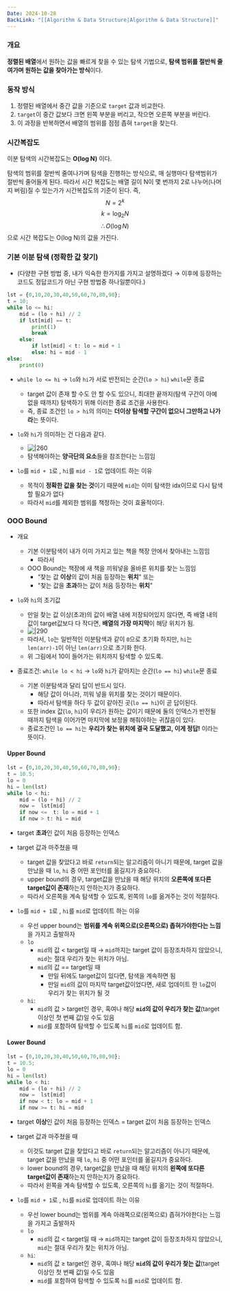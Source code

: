 ```yaml
---
Date: 2024-10-28
BackLink: "[[Algorithm & Data Structure|Algorithm & Data Structure]]"
---
```

### 개요
**정렬된 배열**에서 원하는 값을 빠르게 찾을 수 있는 탐색 기법으로, **탐색 범위를 절반씩 줄여가며 원하는 값을 찾아가는 방식**이다.


### 동작 방식 
1. 정렬된 배열에서 중간 값을 기준으로 `target` 값과 비교한다. 
2. `target`이 중간 값보다 크면 왼쪽 부분을 버리고, 작으면 오른쪽 부분을 버린다. 
3. 이 과정을 반복하면서 배열의 범위를 점점 좁혀 `target`을 찾는다.


### 시간복잡도
이분 탐색의 시간복잡도는 **O(log N)** 이다.

탐색의 범위를 절반씩 줄여나가며 탐색을 진행하는 방식으로, 매 실행마다 탐색범위가 절반씩 줄어들게 된다. 따라서 시간 복잡도는 배열 길이 N이 몇 번까지 2로 나누어(나머지 버림)질 수 있는가가 시간복잡도의 기준이 된다. 즉, $$ N  = 2^k  $$$$  k = \log_{2}N$$$$\therefore O(\log N)$$
으로 시간 복잡도는 O(log N)의 값을 가진다.


### 기본 이분 탐색 (정확한 값 찾기)
- (다양한 구현 방법 중, 내가 익숙한 한가지를 가지고 설명하겠다 → 이후에 등장하는 코드도 정답코드가 아닌 구현 방법중 하나일뿐이다.)
```python
lst = {0,10,20,30,40,50,60,70,80,90};  
t = 10;  
while lo <= hi:  
    mid = (lo + hi) // 2  
    if lst[mid] == t:  
        print(1)  
        break  
    else:  
        if lst[mid] < t: lo = mid + 1  
        else: hi = mid - 1  
else:  
    print(0)
```
- `while lo <= hi` → `lo`와 `hi`가 서로 반전되는 순간(`lo > hi`) `while`문 종료
	- target 값이 존재 할 수도 안 할 수도 있으니, 최대한 끝까지(탐색 구간이 아예 없을 때까지) 탐색하기 위해 이러한 종료 조건을 사용한다.
	- 즉, 종료 조건인 `lo > hi`의 의미는 **더이상 탐색할 구간이 없으니 그만하고 나가라**는 뜻이다.

- `lo`와 `hi`가 의미하는 건 다음과 같다.
	-  ![|260](그림2.png)
	- 탐색해야하는 **양극단의 요소**들을 참조한다는 느낌임

- `lo`를 `mid + 1`로 , `hi`를 `mid - 1`로 업데이트 하는 이유
	- 목적이 **정확한 값을 찾는 것**이기 때문에 `mid`는 이미 탐색한 idx이므로 다시 탐색할 필요가 없다
	- 따라서 `mid`를 제외한 범위를 책정하는 것이 효율적이다.

### OOO Bound
- 개요
	- 기본 이분탐색이 내가 이미 가지고 있는 책을 책장 안에서 찾아내는 느낌임
		- 따라서
	- OOO Bound는 책장에 새 책을 끼워넣을 올바른 위치를 찾는 느낌임
		- “찾는 값 **이상**의 값이 처음 등장하는 **위치**" 또는
		- "찾는 값을 **초과**하는 값이 처음 등장하는 **위치**"

-  `lo`와 `hi`의 초기값
	- 만일 찾는 값 이상(초과)의 값이 배열 내에 저장되어있지 않다면, 즉 배열 내의 값이 target값보다 다 작다면, **배열의 가장 마지막**이 해당 위치가 됨.
	- ![|290](그림1%201.png)
	- 따라서, `lo`는 일반적인 이분탐색과 같이 `0`으로 초기화 하지만, `hi`는 `len(arr)-1`이 아닌 `len(arr)`으로 초기화 한다.
	- 위 그림에서 10이 들어가는 위치까지 탐색할 수 있도록.

- 종료조건: `while lo < hi` → `lo`와 `hi`가 같아지는 순간(`lo == hi`) `while`문 종료
	- 기본 이분탐색과 달리 답이 반드시 있다.
		- 해당 값이 아니라, 끼워 넣을 위치를 찾는 것이기 때문이다.
		- 따라서 탐색을 하다 두 값이 같아진 곳(`lo == hi`)이 곧 답이된다.
	- 또한 index 값(`lo`, `hi`)이 우리가 원하는 값이기 때문에 둘의 인덱스가 반전될 때까지 탐색을 이어가면 마지막에 보정을 해줘야하는 귀찮음이 있다.
	- 종료조건인 `lo == hi`는 **우리가 찾는 위치에 결국 도달했고, 이게 정답!** 이라는 뜻이다.

#### Upper Bound
```python
lst = {0,10,20,30,40,50,60,70,80,90};  
t = 10.5;  
lo = 0
hi = len(lst)
while lo < hi:  
    mid = (lo + hi) // 2  
    now =  lst[mid]
    if now <=  t: lo = mid + 1
    if now > t: hi = mid 
```
- target **초과**인 값이 처음 등장하는 인덱스

- target 값과 마주쳤을 때
	- target 값을 찾았다고 바로 `return`되는 알고리즘이 아니기 때문에, target 값을 만났을 때 `lo`, `hi` 중 어떤 포인터를 옮길지가 중요하다.
	- upper bound의 경우, target값을 만났을 때 해당 위치의 **오른쪽에 또다른 target값이 존재**하는지 안하는지가 중요하다.
	- 따라서 오른쪽을 계속 탐색할 수 있도록, 왼쪽의 `lo`를 옮겨주는 것이 적절하다.

- `lo`를 `mid + 1`로 , `hi`를 `mid`로 업데이트 하는 이유
	- 우선 upper bound는 **범위를 계속 위쪽으로(오른쪽으로) 좁혀가야한다는 느낌**을 가지고 출발하자
	- `lo`
		- `mid`의 값 < target일 때 → `mid`까지는 target 값이 등장조차하지 않았으니, `mid`는 절대 우리가 찾는 위치가 아님.
		- `mid`의 값 == target일 때
			- 만일 뒤에도 target값이 있다면, 탐색을 계속하면 됨
			- 만일 `mid`의 값이 마지막 target값이었다면, 새로 업데이트 한 `lo`값이 우리가 찾는 위치가 될 것
	- `hi`: 
		- `mid`의 값 > target인 경우, 혹여나 해당 **`mid`의 값이 우리가 찾는 값**(target 이상인 첫 번째 값)일 수도 있음
		- `mid`를 포함하여 탐색할 수 있도록 `hi`를 `mid`로 업데이트 함.


#### Lower Bound
```python
lst = {0,10,20,30,40,50,60,70,80,90};  
t = 10.5;  
lo = 0
hi = len(lst)
while lo < hi:  
    mid = (lo + hi) // 2  
    now =  lst[mid]
    if now < t: lo = mid + 1
    if now >= t: hi = mid
```
- target **이상**인 값이 처음 등장하는 인덱스 = target 값이 처음 등장하는 인덱스

- target 값과 마주쳤을 때
	- 이것도 target 값을 찾았다고 바로 `return`되는 알고리즘이 아니기 때문에, target 값을 만났을 때 `lo`, `hi` 중 어떤 포인터를 옮길지가 중요하다.
	- lower bound의 경우, target값을 만났을 때 해당 위치의 **왼쪽에 또다른 target값이 존재**하는지 안하는지가 중요하다.
	- 따라서 왼쪽을 계속 탐색할 수 있도록, 오른쪽의 `hi`를 옮기는 것이 적절하다.

- `lo`를 `mid + 1`로 , `hi`를 `mid`로 업데이트 하는 이유
	- 우선 lower bound는 범위를 계속 아래쪽으로(왼쪽으로) 좁혀가야한다는 느낌을 가지고 출발하자
	- `lo`
		- `mid`의 값 < target일 때 → `mid`까지는 target 값이 등장조차하지 않았으니, `mid`는 절대 우리가 찾는 위치가 아님.
	- `hi`: 
		- `mid`의 값 ≥ target인 경우, 혹여나 해당 **`mid`의 값이 우리가 찾는 값**(target 이상인 첫 번째 값)일 수도 있음
		- `mid`를 포함하여 탐색할 수 있도록 `hi`를 `mid`로 업데이트 함.
